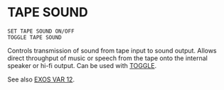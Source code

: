 # TAPE SOUND

`SET TAPE SOUND ON/OFF`  
`TOGGLE TAPE SOUND`  

Controls transmission of sound from tape input to sound output. Allows direct throughput of music or speech from the tape onto the internal speaker or hi-fi output. Can be used with [TOGGLE](man_cs-toggle.md).

See also [EXOS VAR 12](../exos-info/exos-variables/exos_var12.md).   